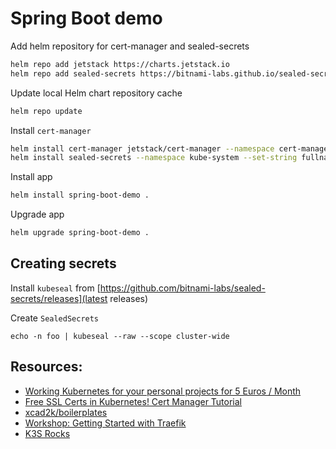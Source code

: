 # Spring Boot demo

Add helm repository for cert-manager and sealed-secrets
```bash
helm repo add jetstack https://charts.jetstack.io
helm repo add sealed-secrets https://bitnami-labs.github.io/sealed-secrets
```

Update local Helm chart repository cache
```bash
helm repo update
```

Install `cert-manager`
```bash
helm install cert-manager jetstack/cert-manager --namespace cert-manager --create-namespace --version v1.9.1 --set installCRDs=true
helm install sealed-secrets --namespace kube-system --set-string fullnameOverride=sealed-secrets-controller sealed-secrets/sealed-secrets
```

Install app
```bash
helm install spring-boot-demo .
```

Upgrade app
```bash
helm upgrade spring-boot-demo .
```

## Creating secrets

Install `kubeseal` from [https://github.com/bitnami-labs/sealed-secrets/releases](latest releases)

Create `SealedSecrets`
```
echo -n foo | kubeseal --raw --scope cluster-wide
```

## Resources:

- [Working Kubernetes for your personal projects for 5 Euros / Month](https://levelup.gitconnected.com/working-kubernetes-for-your-personal-projects-for-5-euros-month-badb0d648c2c)
- [Free SSL Certs in Kubernetes! Cert Manager Tutorial](https://www.youtube.com/watch?v=DvXkD0f-lhY&t=347s)
- [xcad2k/boilerplates](https://github.com/xcad2k/boilerplates/tree/main/kubernetes)
- [Workshop: Getting Started with Traefik](https://www.youtube.com/watch?v=CL5Cxxz-yHo)
- [K3S Rocks](https://k3s.rocks/)


